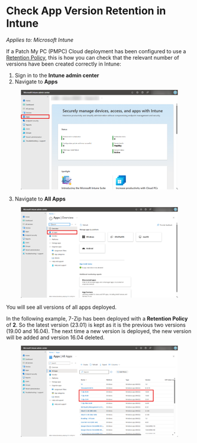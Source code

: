 # Check App Version Retention in Intune

_Applies to: Microsoft Intune_

If a Patch My PC (PMPC) Cloud deployment has been configured to use a [Retention Policy](../../cloud-deployments/deploying-an-app-using-cloud/cloud-configurations-deployment-tab/retention-policy-deployments.md), this is how you can check that the relevant number of versions have been created correctly in Intune:

1. Sign in to the **Intune admin center**
2. Navigate to **Apps**

<figure><img src="../../../_images/gitbook/image%20%282579%29.png" alt="Navigating to “Apps”" width="563"><figcaption></figcaption></figure>

3. Navigate to **All Apps**

<figure><img src="../../../_images/gitbook/image%20%282580%29.png" alt="Navigating to “All Apps”" width="563"><figcaption></figcaption></figure>

You will see all versions of all apps deployed.

In the following example, 7-Zip has been deployed with a **Retention Policy** of **2**. So the latest version (23.01) is kept as it is the previous two versions (19.00 and 16.04). The next time a new version is deployed, the new version will be added and version 16.04 deleted.

<figure><img src="../../../_images/gitbook/image%20%282581%29.png" alt="List of apps deps deployed" width="563"><figcaption></figcaption></figure>
